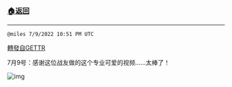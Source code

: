 ###  [:house:返回](README.md)
---


`@miles 7/9/2022 10:51 PM UTC`

[轉發自GETTR](https://gettr.com/post/p1hph7lc275)

 7月9号：感谢这位战友做的这个专业可爱的视频……太棒了！

![img](https://media.gettr.com/group5/getter/2022/07/09/22/7986e067-636d-07c0-cf9f-89d55049ab18/out.jpg)
